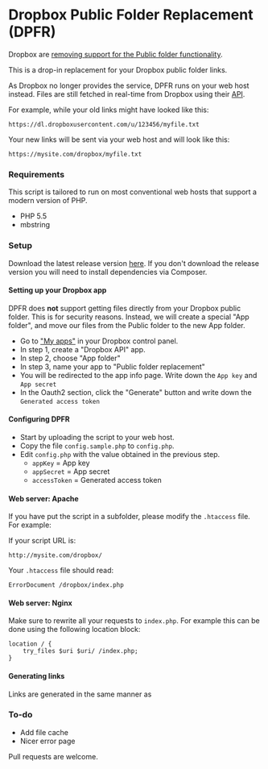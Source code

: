 # Dropbox Public Folder Replacement (DPFR)

Dropbox are [removing support for the Public folder functionality](https://www.dropbox.com/help/files-folders/public-folder).

This is a drop-in replacement for your Dropbox public folder links.

As Dropbox no longer provides the service, DPFR runs on your web host instead. Files are still fetched in real-time from Dropbox
using their [API](https://www.dropbox.com/developers/documentation/http/overview).

For example, while your old links might have looked like this:

```
https://dl.dropboxusercontent.com/u/123456/myfile.txt
```

Your new links will be sent via your web host and will look like this:

```
https://mysite.com/dropbox/myfile.txt
```

### Requirements

This script is tailored to run on most conventional web hosts that support a modern version of PHP.

* PHP 5.5
* mbstring

### Setup

Download the latest release version [here](). If you don't download the release version you will need to install dependencies via Composer.

#### Setting up your Dropbox app

DPFR does **not** support getting files directly from your Dropbox public folder. This is for security reasons. Instead, 
we will create a special "App folder", and move our files from the Public folder to the new App folder.

* Go to ["My apps"](https://www.dropbox.com/developers/apps/create) in your Dropbox control panel.
* In step 1, create a "Dropbox API" app.
* In step 2, choose "App folder"
* In step 3, name your app to "Public folder replacement"
* You will be redirected to the app info page. Write down the `App key` and `App secret`
* In the Oauth2 section, click the "Generate" button and write down the `Generated access token`

#### Configuring DPFR

* Start by uploading the script to your web host.
* Copy the file `config.sample.php` to `config.php`.
* Edit `config.php` with the value obtained in the previous step.
    * `appKey` = App key
    * `appSecret` = App secret
    * `accessToken` = Generated access token

#### Web server: Apache

If you have put the script in a subfolder, please modify the `.htaccess` file. For example:

If your script URL is: 

```
http://mysite.com/dropbox/
```

Your `.htaccess` file should read:

```
ErrorDocument /dropbox/index.php
```

#### Web server: Nginx

Make sure to rewrite all your requests to `index.php`. For example this can be done using the following location block:

```
location / {
    try_files $uri $uri/ /index.php;
}
```

#### Generating links

Links are generated in the same manner as 

### To-do

* Add file cache
* Nicer error page

Pull requests are welcome.
